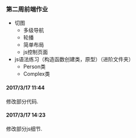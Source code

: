 ###	第二周前端作业

- 切图
  - 多级导航
  - 轮播
  - 简单布局
  - js控制页面
- js语法练习（构造函数创建类，原型）（进阶文件夹）
  - Person类
  - Complex类

#### 2017/3/17 11:44

修改部分代码.

#### 2017/3/17 14:23

修改部分js细节.